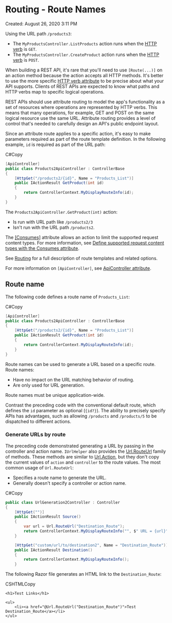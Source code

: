 # Routing - Route Names

Created: August 26, 2020 3:11 PM

Using the URL path `/products3`:

- The `MyProductsController.ListProducts` action runs when the [HTTP verb](https://docs.microsoft.com/en-us/aspnet/core/mvc/controllers/routing?view=aspnetcore-3.1#verb) is `GET`.
- The `MyProductsController.CreateProduct` action runs when the [HTTP verb](https://docs.microsoft.com/en-us/aspnet/core/mvc/controllers/routing?view=aspnetcore-3.1#verb) is `POST`.

When building a REST API, it's rare that you'll need to use `[Route(...)]` on an action method because the action accepts all HTTP methods. It's better to use the more specific [HTTP verb attribute](https://docs.microsoft.com/en-us/aspnet/core/mvc/controllers/routing?view=aspnetcore-3.1#verb) to be precise about what your API supports. Clients of REST APIs are expected to know what paths and HTTP verbs map to specific logical operations.

REST APIs should use attribute routing to model the app's functionality as a set of resources where operations are represented by HTTP verbs. This means that many operations, for example, GET and POST on the same logical resource use the same URL. Attribute routing provides a level of control that's needed to carefully design an API's public endpoint layout.

Since an attribute route applies to a specific action, it's easy to make parameters required as part of the route template definition. In the following example, `id` is required as part of the URL path:

C#Copy

```csharp
[ApiController]
public class Products2ApiController : ControllerBase
{
    [HttpGet("/products2/{id}", Name = "Products_List")]
    public IActionResult GetProduct(int id)
    {
        return ControllerContext.MyDisplayRouteInfo(id);
    }
}

```

The `Products2ApiController.GetProduct(int)` action:

- Is run with URL path like `/products2/3`
- Isn't run with the URL path `/products2`.

The [[Consumes]](https://docs.microsoft.com/en-us/dotnet/api/microsoft.aspnetcore.mvc.consumesattribute) attribute allows an action to limit the supported request content types. For more information, see [Define supported request content types with the Consumes attribute](https://docs.microsoft.com/en-us/aspnet/core/web-api/?view=aspnetcore-3.1#consumes).

See [Routing](https://docs.microsoft.com/en-us/aspnet/core/fundamentals/routing?view=aspnetcore-3.1) for a full description of route templates and related options.

For more information on `[ApiController]`, see [ApiController attribute](https://docs.microsoft.com/en-us/aspnet/core/web-api/?view=aspnetcore-3.1##apicontroller-attribute).

## **Route name**

The following code defines a route name of `Products_List`:

C#Copy

```csharp
[ApiController]
public class Products2ApiController : ControllerBase
{
    [HttpGet("/products2/{id}", Name = "Products_List")]
    public IActionResult GetProduct(int id)
    {
        return ControllerContext.MyDisplayRouteInfo(id);
    }
}

```

Route names can be used to generate a URL based on a specific route. Route names:

- Have no impact on the URL matching behavior of routing.
- Are only used for URL generation.

Route names must be unique application-wide.

Contrast the preceding code with the conventional default route, which defines the `id` parameter as optional (`{id?}`). The ability to precisely specify APIs has advantages, such as allowing `/products` and `/products/5` to be dispatched to different actions.

### **Generate URLs by route**

The preceding code demonstrated generating a URL by passing in the controller and action name. `IUrlHelper` also provides the [Url.RouteUrl](https://docs.microsoft.com/en-us/dotnet/api/microsoft.aspnetcore.mvc.iurlhelper.routeurl) family of methods. These methods are similar to [Url.Action](https://docs.microsoft.com/en-us/dotnet/api/microsoft.aspnetcore.mvc.iurlhelper.action), but they don't copy the current values of `action` and `controller` to the route values. The most common usage of `Url.RouteUrl`:

- Specifies a route name to generate the URL.
- Generally doesn't specify a controller or action name.

C#Copy

```csharp
public class UrlGeneration2Controller : Controller
{
    [HttpGet("")]
    public IActionResult Source()
    {
        var url = Url.RouteUrl("Destination_Route");
        return ControllerContext.MyDisplayRouteInfo("", $" URL = {url}");
    }

    [HttpGet("custom/url/to/destination2", Name = "Destination_Route")]
    public IActionResult Destination()
    {
        return ControllerContext.MyDisplayRouteInfo();
    }

```

The following Razor file generates an HTML link to the `Destination_Route`:

CSHTMLCopy

```
<h1>Test Links</h1>

<ul>
    <li><a href="@Url.RouteUrl("Destination_Route")">Test Destination_Route</a></li>
</ul>
```